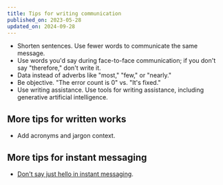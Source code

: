 ```yaml
---
title: Tips for writing communication
published_on: 2023-05-28
updated_on: 2024-09-28
---
```

- Shorten sentences. Use fewer words to communicate the same message.
- Use words you'd say during face-to-face communication; if you don't say "therefore," don't write it.
- Data instead of adverbs like "most," "few," or "nearly."
- Be objective. "The error count is 0" vs. "It's fixed."
- Use writing assistance. Use tools for writing assistance, including generative artificial intelligence.

## More tips for written works

- Add acronyms and jargon context. 

## More tips for instant messaging

- [Don't say just hello in instant messaging](https://nohello.net/).
